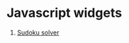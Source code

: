 # Javascript widgets

1. <a href="https://LowCalLaugh.github.io/javascript_widgets/sudoku_solver.html">Sudoku solver</a>
